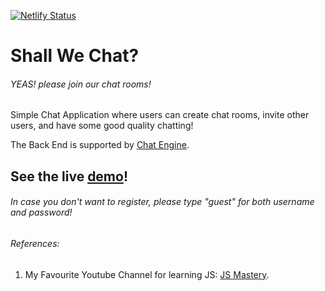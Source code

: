 [![Netlify Status](https://api.netlify.com/api/v1/badges/f0e3a135-349a-491a-b993-e316be1c3323/deploy-status)](https://app.netlify.com/sites/shall-we-chat/deploys)

# Shall We Chat?

###### YEAS! please join our chat rooms!

Simple Chat Application where users can create chat rooms, invite other users, and have some good quality chatting!

The Back End is supported by [Chat Engine](https://chatengine.io/).

## See the live [demo](https://shall-we-chat.netlify.app/)!
###### In case you don't want to register, please type "guest" for both username and password!


###### References:
1. My Favourite Youtube Channel for learning JS: [JS Mastery](https://www.youtube.com/watch?v=jcOKU9f86XE&ab_channel=JavaScriptMastery).





